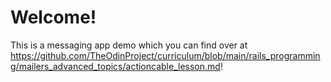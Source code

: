# Welcome! 

This is a messaging app demo which you can find over at https://github.com/TheOdinProject/curriculum/blob/main/rails_programming/mailers_advanced_topics/actioncable_lesson.md!
